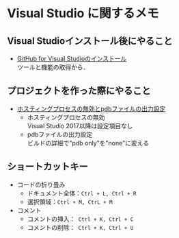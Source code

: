 # Visual Studio に関するメモ
## Visual Studioインストール後にやること
- [GitHub for Visual Studioのインストール](https://qiita.com/elu_jaune/items/eb354558d0dc39add152)  
	ツールと機能の取得から．  
## プロジェクトを作った際にやること
- [ホスティングプロセスの無効とpdbファイルの出力設定](https://qiita.com/lainzero/items/27681ddc96638e33758b)  
  - ホスティングプロセスの無効  
  	Visual Studio 2017以降は設定項目なし  
  - pdbファイルの出力設定  
  	ビルドの詳細で"pdb only"を"none"に変える  

## ショートカットキー
- コードの折り畳み  
	- ドキュメント全体：` Ctrl + L, Ctrl + R `  
	- 選択領域：` Ctrl + M, CtrL + M `  
- コメント  
	- コメントの挿入：` Ctrl + K, Ctrl + C`  
	- コメントの削除：` Ctrl + K, Ctrl + U`  

